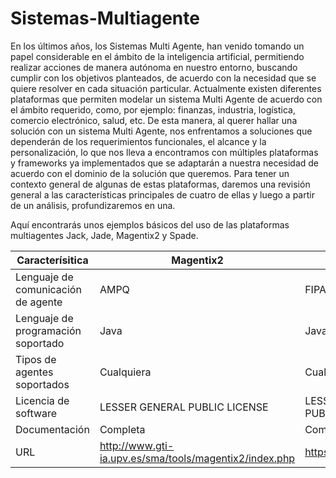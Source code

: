 # Sistemas-Multiagente
En los últimos años, los Sistemas Multi Agente, han venido tomando un papel considerable en el ámbito de la inteligencia artificial, permitiendo realizar acciones de manera autónoma en nuestro entorno, buscando cumplir con los objetivos planteados, de acuerdo con la necesidad que se quiere resolver en cada situación particular. 
Actualmente existen diferentes plataformas que permiten modelar un sistema Multi Agente de acuerdo con el ámbito requerido, como, por ejemplo: finanzas, industria, logística, comercio electrónico, salud, etc.  De esta manera, al querer hallar una solución con un sistema Multi Agente, nos enfrentamos a soluciones que dependerán de los requerimientos funcionales, el alcance y la personalización, lo que nos lleva a encontramos con múltiples plataformas y frameworks ya implementados que se adaptarán a nuestra necesidad de acuerdo con el dominio de la solución que queremos. Para tener un contexto general de algunas de estas plataformas, daremos una revisión general a las características principales de cuatro de ellas y luego a partir de un análisis, profundizaremos en una.

Aquí encontrarás unos ejemplos básicos del uso de las plataformas multiagentes Jack, Jade, Magentix2 y Spade.


| Caracterísitica  | Magentix2 | Jade | Jack | Spade |
| ------------- | ------------- | ------------- | ------------- | ------------- |
| Lenguaje de comunicación de agente | AMPQ | FIPA ACL | KQML/FIPA ACL | FIPA ACL |
| Lenguaje de programación soportado  | Java  | Java  | Jack/Java  | Python  |
| Tipos de agentes soportados | Cualquiera  | Cualquiera  | BDI  | Cualquiera  |
| Licencia de software | LESSER GENERAL PUBLIC LICENSE | LESSER GENERAL PUBLIC LICENSE  | Software Propietario  | LESSER GENERAL PUBLIC LICENSE  |
| Documentación  | Completa  | Completa  | Completa  | Completa  |
| URL  | http://www.gti-ia.upv.es/sma/tools/magentix2/index.php  | https://jade.tilab.com/  | https://aosgrp.com/products/jack/  | https://spade-mas.readthedocs.io/en/latest/readme.html  |
